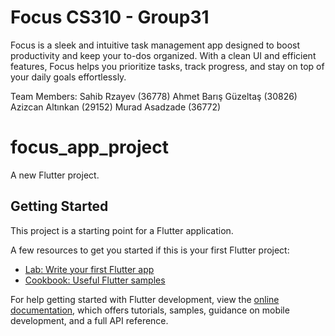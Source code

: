 # Focus CS310 - Group31
Focus is a sleek and intuitive task management app designed to boost productivity and keep your to-dos organized. With a clean UI and efficient features, Focus helps you prioritize tasks, track progress, and stay on top of your daily goals effortlessly.

Team Members:
Sahib Rzayev (36778)
Ahmet Barış Güzeltaş (30826)
Azizcan Altınkan (29152)
Murad Asadzade (36772)

# focus_app_project

A new Flutter project.

## Getting Started

This project is a starting point for a Flutter application.

A few resources to get you started if this is your first Flutter project:

- [Lab: Write your first Flutter app](https://docs.flutter.dev/get-started/codelab)
- [Cookbook: Useful Flutter samples](https://docs.flutter.dev/cookbook)

For help getting started with Flutter development, view the
[online documentation](https://docs.flutter.dev/), which offers tutorials,
samples, guidance on mobile development, and a full API reference.
